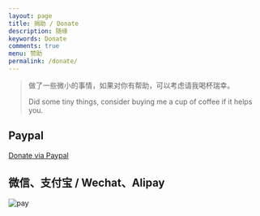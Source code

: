 ```yaml
---
layout: page
title: 捐助 / Donate
description: 随缘
keywords: Donate
comments: true
menu: 赞助
permalink: /donate/
---
```


> 做了一些微小的事情，如果对你有帮助，可以考虑请我喝杯瑞幸。
> 
> Did some tiny things, consider buying me a cup of coffee if it helps you.

## Paypal

[Donate via Paypal](https://paypal.me/yansongda)

## 微信、支付宝 / Wechat、Alipay

<img src="{{ assets_base_url }}/assets/images/pay.jpeg" alt="pay" />

